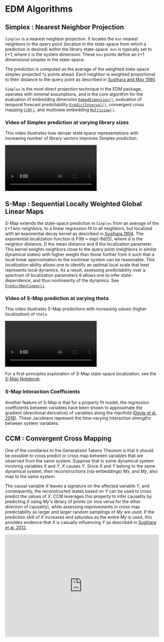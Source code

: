 # EDM Algorithms 

## Simplex : Nearest Neighbor Projection

`Simplex` is a nearest neighbor projection. It locates the `knn` 
nearest neighbors to the query point (location in the state-space from
which a prediction is desired) within the library state-space. `knn` is
typically set to `E`+1, where `E` is the system dimension.  These `knn`
points define an `E`+1 dimensional simplex in the state-space.

The prediction is computed as the average of the weighted state-space simplex
projected `Tp` points ahead.  Each neighbor is weighted
proportional to their distance to the query point as described in
[Sugihara and May 1990](https://www.nature.com/articles/344734a0).

`Simplex` is the most direct projection technique in the
EDM package, operates with minimal assumptions, and is the core algorithm
for the evaluation of embedding dimension
[`EmbedDimension()`](../edm_functions/#embeddimension), evaluation of
temporal forecast predictability
[`PredictInterval()`](../edm_functions/#predictinterval), 
convergent cross mapping [`CCM()`](../edm_functions/#ccm),
and multiview embedding [`Multiview()`](../edm_functions/#multiview).

### Video of Simplex prediction at varying library sizes
This video illustrates how denser state space representations with increasing
number of library vectors improves Simplex prediction.

![type:video](imgs/TentMap_Library.mp4)<br>


## S-Map : Sequential Locally Weighted Global Linear Maps

S-Map extends the state-space prediction in `Simplex` from an
average of the `E`+1 knn neighbors, to a linear regression fit to all
neighbors, but localized with an exponential decay kernel as described
in [Sugihara 1994](https://royalsocietypublishing.org/doi/abs/10.1098/rsta.1994.0106). The exponential localization function is F(θ) = exp(-θd/D), where d
is the neighbor distance, D the mean distance and θ the localization parameter.
This kernel weights neighbors close to the query point (neighbors in similar
dynamical states) with higher weight than those further from it such that a 
local linear approximation to the nonlinear system can be reasonable. 
This _localization_ ability allows one to identify an optimal local scale that
best represents local dynamics. As a result, assessing predictability
over a spectrum of localization parameters θ allows one to infer
state-dependence, and thus nonlinearity of the dynamics. See 
[`PredictNonlinear()`](../edm_functions/#predictnonlinear).

### Video of S-Map prediction at varying theta
This video illustrates S-Map predictions with increasing values (higher localization) of `theta`.

![type:video](imgs/Rossler_Theta.mp4)<br>


For a first-principles exploration of S-Map state-space localization, see the
[S-Map Notebook](./SMap_Demo.ipynb).

### S-Map Interaction Coefficients

Another feature of S-Map is that for a properly fit model, the regression
coefficients between variables have been shown to approximate
the gradient (directional derivative) of variables along the manifold
([Deyle et al. 2016](https://royalsocietypublishing.org/doi/full/10.1098/rspb.2015.2258)). These Jacobians represent the time-varying interaction strengths
between system variables. 

## CCM : Convergent Cross Mapping

One of the corollaries to the Generalized Takens Theorem is that it
should be possible to cross predict or cross map between variables that
are observed from the same system. Suppose that in some dynamical system
involving variables _X_ and _Y_, _X_ causes _Y_. 
Since _X_ and _Y_ belong to the same dynamical system, their reconstructions
(via embeddings) _Mx_, and _My_, also map to the same system.

The causal variable _X_ leaves a signature on the affected variable _Y_,
and consequently, the reconstructed states based on _Y_ can be used to
cross predict the values of _X_. CCM leverages this property to infer
causality by predicting _X_ using _My_'s library of points (or vice versa
for the other direction of causality), while assessing improvements in
cross map predictability as larger and larger random samplings of _My_
are used. If the prediction skill of _X_ increases and saturates as the
entire _My_ is used, this provides evidence that _X_ is casually
influencing _Y_ as described in
[Sugihara et al. 2012](https://science.sciencemag.org/content/338/6106/496).

<iframe width="100%" height="335" src="https://www.youtube.com/embed/NrFdIz-D2yM" 
frameborder="0" allow="autoplay; gyroscope; picture-in-picture" allowfullscreen></iframe>  
